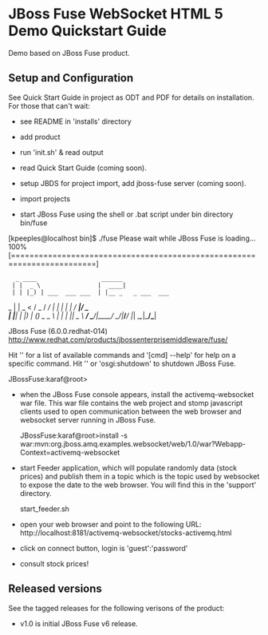 JBoss Fuse WebSocket HTML 5 Demo Quickstart Guide
=================================================

Demo based on JBoss Fuse product.

Setup and Configuration
-----------------------

See Quick Start Guide in project as ODT and PDF for details on installation. For those that can't wait:

- see README in 'installs' directory

- add product 

- run 'init.sh' & read output

- read Quick Start Guide (coming soon).

- setup JBDS for project import, add jboss-fuse server (coming soon).

- import projects

- start JBoss Fuse using the shell or .bat script under bin directory bin/fuse
	
[kpeeples@localhost bin]$ ./fuse
Please wait while JBoss Fuse is loading...
100% [========================================================================]

      _ ____                  ______
     | |  _ \                |  ____|
     | | |_) | ___  ___ ___  | |__ _   _ ___  ___

 _   | |  _ < / _ \/ __/ __| |  __| | | / __|/ _ \
| |__| | |_) | (_) \__ \__ \ | |  | |_| \__ \  __/
 \____/|____/ \___/|___/___/ |_|   \__,_|___/\___|

  JBoss Fuse (6.0.0.redhat-014)
  http://www.redhat.com/products/jbossenterprisemiddleware/fuse/

Hit '<tab>' for a list of available commands
and '[cmd] --help' for help on a specific command.
Hit '<ctrl-d>' or 'osgi:shutdown' to shutdown JBoss Fuse.

JBossFuse:karaf@root> 

- when the JBoss Fuse console appears, install the activemq-websocket war file. This war file contains the web project and stomp javascript clients used to open communication between the web browser and websocket server running in JBoss Fuse.

    JBossFuse:karaf@root>install -s war:mvn:org.jboss.amq.examples.websocket/web/1.0/war\?Webapp-Context=activemq-websocket

- start Feeder application, which will populate randomly data (stock prices) and publish them in a topic which is the  topic used by websocket to expose the date to the web browser. You will find this in the 'support' directory.

    start_feeder.sh

- open your web browser and point to the following URL:  http://localhost:8181/activemq-websocket/stocks-activemq.html

- click on connect button, login is 'guest':'password'

- consult stock prices!


Released versions
-----------------
See the tagged releases for the following verisons of the product:

- v1.0 is initial JBoss Fuse v6 release.

